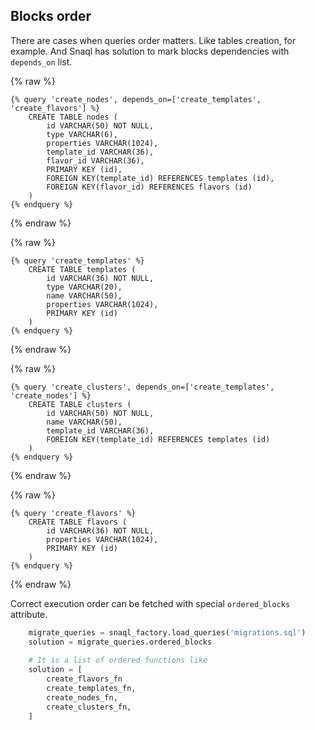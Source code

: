 ## Blocks order

There are cases when queries order matters. Like tables creation, for example.
And Snaql has solution to mark blocks dependencies with ```depends_on``` list.

{% raw %}
```
{% query 'create_nodes', depends_on=['create_templates', 'create_flavors'] %}
    CREATE TABLE nodes (
        id VARCHAR(50) NOT NULL, 
        type VARCHAR(6), 
        properties VARCHAR(1024), 
        template_id VARCHAR(36), 
        flavor_id VARCHAR(36), 
        PRIMARY KEY (id), 
        FOREIGN KEY(template_id) REFERENCES templates (id), 
        FOREIGN KEY(flavor_id) REFERENCES flavors (id)
    )
{% endquery %}
```
{% endraw %}

{% raw %}
```
{% query 'create_templates' %}
    CREATE TABLE templates (
        id VARCHAR(36) NOT NULL, 
        type VARCHAR(20), 
        name VARCHAR(50), 
        properties VARCHAR(1024), 
        PRIMARY KEY (id)
    )
{% endquery %}
```
{% endraw %}

{% raw %}
```
{% query 'create_clusters', depends_on=['create_templates', 'create_nodes'] %}
    CREATE TABLE clusters (
        id VARCHAR(50) NOT NULL, 
        name VARCHAR(50), 
        template_id VARCHAR(36), 
        FOREIGN KEY(template_id) REFERENCES templates (id)
    )
{% endquery %}
```
{% endraw %}

{% raw %}
```
{% query 'create_flavors' %}
    CREATE TABLE flavors (
        id VARCHAR(36) NOT NULL, 
        properties VARCHAR(1024), 
        PRIMARY KEY (id)
    )
{% endquery %}
```
{% endraw %}

Correct execution order can be fetched with special ```ordered_blocks``` attribute.

```python
    migrate_queries = snaql_factory.load_queries('migrations.sql')
    solution = migrate_queries.ordered_blocks
    
    # It is a list of ordered functions like
    solution = [
        create_flavors_fn
        create_templates_fn,
        create_nodes_fn,
        create_clusters_fn,
    ]
```
